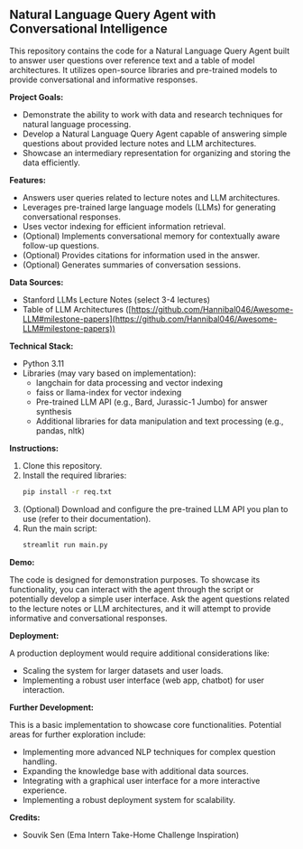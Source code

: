 ## Natural Language Query Agent with Conversational Intelligence

This repository contains the code for a Natural Language Query Agent built to answer user questions over reference text and a table of model architectures. It utilizes open-source libraries and pre-trained models to provide conversational and informative responses.

**Project Goals:**

* Demonstrate the ability to work with data and research techniques for natural language processing.
* Develop a Natural Language Query Agent capable of answering simple questions about provided lecture notes and LLM architectures.
* Showcase an intermediary representation for organizing and storing the data efficiently.

**Features:**

* Answers user queries related to lecture notes and LLM architectures.
* Leverages pre-trained large language models (LLMs) for generating conversational responses.
* Uses vector indexing for efficient information retrieval.
* (Optional) Implements conversational memory for contextually aware follow-up questions.
* (Optional) Provides citations for information used in the answer.
* (Optional) Generates summaries of conversation sessions.

**Data Sources:**

* Stanford LLMs Lecture Notes (select 3-4 lectures)
* Table of LLM Architectures ([https://github.com/Hannibal046/Awesome-LLM#milestone-papers](https://github.com/Hannibal046/Awesome-LLM#milestone-papers))

**Technical Stack:**

* Python 3.11
* Libraries (may vary based on implementation):
    * langchain  for data processing and vector indexing
    * faiss or llama-index for vector indexing
    * Pre-trained LLM API (e.g., Bard, Jurassic-1 Jumbo) for answer synthesis
    * Additional libraries for data manipulation and text processing (e.g., pandas, nltk)

**Instructions:**

1. Clone this repository.
2. Install the required libraries:
   ```bash
   pip install -r req.txt
   ```
3. (Optional) Download and configure the pre-trained LLM API you plan to use (refer to their documentation).
4. Run the main script:
   ```bash
   streamlit run main.py
   ```

**Demo:**

The code is designed for demonstration purposes. To showcase its functionality, you can interact with the agent through the script or potentially develop a simple user interface. Ask the agent questions related to the lecture notes or LLM architectures, and it will attempt to provide informative and conversational responses.

**Deployment:**

A production deployment would require additional considerations like:

* Scaling the system for larger datasets and user loads.
* Implementing a robust user interface (web app, chatbot) for user interaction.

**Further Development:**

This is a basic implementation to showcase core functionalities. Potential areas for further exploration include:

* Implementing more advanced NLP techniques for complex question handling.
* Expanding the knowledge base with additional data sources.
* Integrating with a graphical user interface for a more interactive experience.
* Implementing a robust deployment system for scalability.



**Credits:**

* Souvik Sen (Ema Intern Take-Home Challenge Inspiration)

